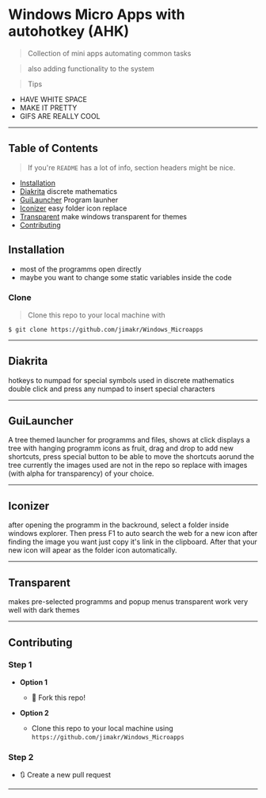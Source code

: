 # Windows Micro Apps with autohotkey (AHK)

> Collection of mini apps automating common tasks

> also adding functionality to the system

> Tips

- HAVE WHITE SPACE
- MAKE IT PRETTY
- GIFS ARE REALLY COOL

---

## Table of Contents

> If you're `README` has a lot of info, section headers might be nice.

- [Installation](#installation)
- [Diakrita](#diakrita) discrete mathematics
- [GuiLauncher](#guiLauncher) Program launher
- [Iconizer](#iconizer) easy folder icon replace
- [Transparent](#transparent) make windows transparent for themes
- [Contributing](#contributing)



## Installation

- most of the programms open directly
- maybe you want to change some static variables inside the code

### Clone

> Clone this repo to your local machine with
```shell
$ git clone https://github.com/jimakr/Windows_Microapps
````

---

## Diakrita
hotkeys to numpad for special symbols used in discrete mathematics
double click and press any numpad to insert special characters

---

## GuiLauncher
A tree themed launcher for programms and files,
shows at click displays a tree with hanging programm icons as fruit,
drag and drop to add new shortcuts,
press special button to be able to move the shortcuts aorund the tree
currently the images used are not in the repo so replace with images (with alpha for transparency) 
of your choice.

---

## Iconizer
after opening the programm in the backround, select a folder inside windows explorer.
Then press F1 to auto search the web for a new icon after finding the image you want just copy
it's link in the clipboard. After that your new icon will apear as the folder icon automatically.


---

## Transparent 
makes pre-selected programms and popup menus transparent work very well with dark themes 

---

## Contributing


### Step 1

- **Option 1**
    - 🍴 Fork this repo!

- **Option 2**
    -  Clone this repo to your local machine using `https://github.com/jimakr/Windows_Microapps`


### Step 2

- 🔃 Create a new pull request

---

